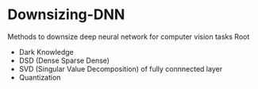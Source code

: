 # Downsizing-DNN
Methods to downsize deep neural network for computer vision tasks
Root
  - Dark Knowledge
  - DSD (Dense Sparse Dense)
  - SVD (Singular Value Decomposition) of fully connnected layer
  - Quantization

